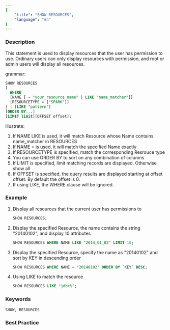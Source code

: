```yaml
---
{
    "title": "SHOW RESOURCES",
    "language": "en"
}
---
```


<!--
Licensed to the Apache Software Foundation (ASF) under one
or more contributor license agreements.  See the NOTICE file
distributed with this work for additional information
regarding copyright ownership.  The ASF licenses this file
to you under the Apache License, Version 2.0 (the
"License"); you may not use this file except in compliance
with the License.  You may obtain a copy of the License at

  http://www.apache.org/licenses/LICENSE-2.0

Unless required by applicable law or agreed to in writing,
software distributed under the License is distributed on an
"AS IS" BASIS, WITHOUT WARRANTIES OR CONDITIONS OF ANY
KIND, either express or implied.  See the License for the
specific language governing permissions and limitations
under the License.
-->





### Description

This statement is used to display resources that the user has permission to use. Ordinary users can only display resources with permission, and root or admin users will display all resources.

grammar:

```sql
SHOW RESOURCES
[
  WHERE
  [NAME [ = "your_resource_name" | LIKE "name_matcher"]]
  [RESOURCETYPE = ["SPARK"]]
] | [LIKE "pattern"]
[ORDER BY...]
[LIMIT limit][OFFSET offset];
```

illustrate:

1. If NAME LIKE is used, it will match Resource whose Name contains name_matcher in RESOURCES
2. If NAME = is used, it will match the specified Name exactly
3. If RESOURCETYPE is specified, match the corresponding Resrouce type
4. You can use ORDER BY to sort on any combination of columns
5. If LIMIT is specified, limit matching records are displayed. Otherwise show all
6. If OFFSET is specified, the query results are displayed starting at offset offset. By default the offset is 0.
7. If using LIKE, the WHERE clause will be ignored.

### Example

1. Display all resources that the current user has permissions to

   ```sql
   SHOW RESOURCES;
   ```

2. Display the specified Resource, the name contains the string "20140102", and display 10 attributes

   ```sql
   SHOW RESOURCES WHERE NAME LIKE "2014_01_02" LIMIT 10;
   ```

3. Display the specified Resource, specify the name as "20140102" and sort by KEY in descending order

   ```sql
   SHOW RESOURCES WHERE NAME = "20140102" ORDER BY `KEY` DESC;
   ```

3. Using LIKE to match the resource

   ```sql
   SHOW RESOURCES LIKE "jdbc%";
   ```

### Keywords

    SHOW, RESOURCES

### Best Practice

